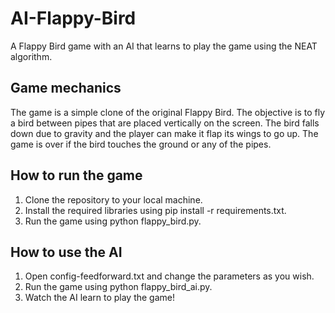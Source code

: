 # AI-Flappy-Bird

A Flappy Bird game with an AI that learns to play the game using the NEAT algorithm.

## Game mechanics

The game is a simple clone of the original Flappy Bird.
The objective is to fly a bird between pipes that are placed vertically on the screen.
The bird falls down due to gravity and the player can make it flap its wings to go up.
The game is over if the bird touches the ground or any of the pipes.

## How to run the game

1. Clone the repository to your local machine.
2. Install the required libraries using pip install -r requirements.txt.
3. Run the game using python flappy_bird.py.

## How to use the AI

1. Open config-feedforward.txt and change the parameters as you wish.
2. Run the game using python flappy_bird_ai.py.
3. Watch the AI learn to play the game!
